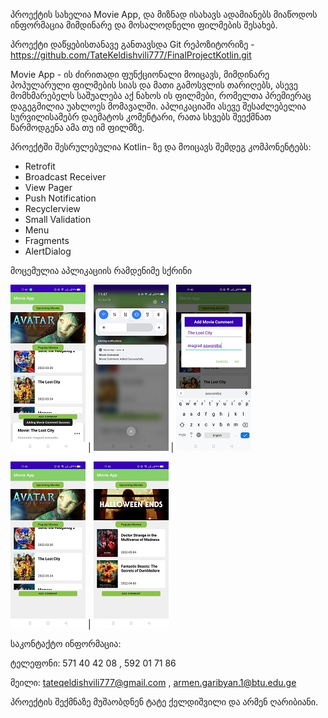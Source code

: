პროექტის სახელია Movie App, და მიზნად ისახავს ადამიანებს მიაწოდოს ინფორმაცია მიმდინარე და მოსალოდნელი ფილმების შესახებ.


პროექტი დაწყებისთანავე განთავსდა Git რეპოზიტორიზე - https://github.com/TateKeldishvili777/FinalProjectKotlin.git


Movie App - ის ძირითადი ფუნქციონალი მოიცავს, მიმდინარე პოპულარული ფილმების სიას და მათი გამოსვლის თარიღებს,
ასევე მომხმარებელს საშუალება აქ ნახოს ის ფილმები, რომელთა პრემიერაც დაგეგმილია უახლოეს მომავალში.
აპლიკაციაში ასევე შესაძლებელია სურვილისამებრ დაემატოს კომენტარი, რათა სხვებს შეექმნათ წარმოდგენა ამა თუ იმ ფილმზე.


პროექტში შესრულებულია Kotlin- ზე და მოიცავს შემდეგ კომპონენტებს:

* Retrofit
* Broadcast Receiver
* View Pager
* Push Notification
* Recyclerview
* Small Validation
* Menu
* Fragments
* AlertDialog


მოცემულია აპლიკაციის რამდენიმე სქრინი 

![](images/screen1.jpg) |
![](images/screen2.jpg) |
![](images/screen5.jpg) 

![](images/screen3.jpg) |
![](images/screen4.jpg) 





საკონტაქტო ინფორმაცია: 

ტელეფონი: 571 40 42 08 , 592 01 71 86

მეილი: tateqeldishvili777@gmail.com , armen.garibyan.1@btu.edu.ge


პროექტის შექმნაზე მუშაობდნენ ტატე ქელდიშვილი და არმენ ღარიბიანი.



